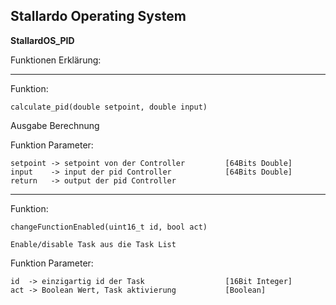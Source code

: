 ## **Stallardo Operating System**
**StallardOS_PID**



Funktionen Erklärung:


___________________________________________________________________________________


Funktion:
```
calculate_pid(double setpoint, double input)
```
Ausgabe Berechnung

Funktion Parameter:
```
setpoint -> setpoint von der Controller         [64Bits Double]
input    -> input der pid Controller            [64Bits Double]
return   -> output der pid Controller
```


___________________________________________________________________________________


Funktion:
```
changeFunctionEnabled(uint16_t id, bool act)

Enable/disable Task aus die Task List
```

Funktion Parameter:
```
id  -> einzigartig id der Task                  [16Bit Integer]
act -> Boolean Wert, Task aktivierung           [Boolean]
```